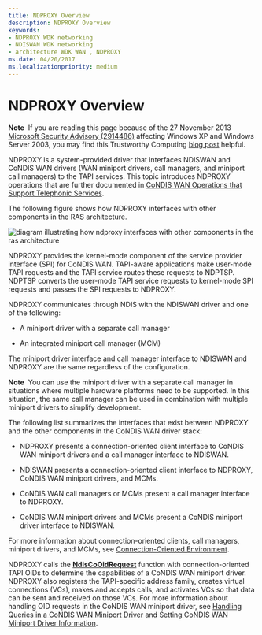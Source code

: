 ```yaml
---
title: NDPROXY Overview
description: NDPROXY Overview
keywords:
- NDPROXY WDK networking
- NDISWAN WDK networking
- architecture WDK WAN , NDPROXY
ms.date: 04/20/2017
ms.localizationpriority: medium
---
```


# NDPROXY Overview

**Note**  If you are reading this page because of the 27 November 2013 [Microsoft Security Advisory (2914486)](/security-updates/SecurityAdvisories/2014/2914486) affecting Windows XP and Windows Server 2003, you may find this Trustworthy Computing [blog post](https://msrc-blog.microsoft.com/2013/11/27/microsoft-releases-security-advisory-2914486/) helpful.

NDPROXY is a system-provided driver that interfaces NDISWAN and CoNDIS WAN drivers (WAN miniport drivers, call managers, and miniport call managers) to the TAPI services. This topic introduces NDPROXY operations that are further documented in [CoNDIS WAN Operations that Support Telephonic Services](./condis-wan-operations-that-support-telephonic-services.md).

The following figure shows how NDPROXY interfaces with other components in the RAS architecture.

![diagram illustrating how ndproxy interfaces with other components in the ras architecture](images/ndproxy.png)

NDPROXY provides the kernel-mode component of the service provider interface (SPI) for CoNDIS WAN. TAPI-aware applications make user-mode TAPI requests and the TAPI service routes these requests to NDPTSP. NDPTSP converts the user-mode TAPI service requests to kernel-mode SPI requests and passes the SPI requests to NDPROXY.

NDPROXY communicates through NDIS with the NDISWAN driver and one of the following:

- A miniport driver with a separate call manager

- An integrated miniport call manager (MCM)

The miniport driver interface and call manager interface to NDISWAN and NDPROXY are the same regardless of the configuration.

**Note**  You can use the miniport driver with a separate call manager in situations where multiple hardware platforms need to be supported. In this situation, the same call manager can be used in combination with multiple miniport drivers to simplify development.

The following list summarizes the interfaces that exist between NDPROXY and the other components in the CoNDIS WAN driver stack:

- NDPROXY presents a connection-oriented client interface to CoNDIS WAN miniport drivers and a call manager interface to NDISWAN.

- NDISWAN presents a connection-oriented client interface to NDPROXY, CoNDIS WAN miniport drivers, and MCMs.

- CoNDIS WAN call managers or MCMs present a call manager interface to NDPROXY.

- CoNDIS WAN miniport drivers and MCMs present a CoNDIS miniport driver interface to NDISWAN.

For more information about connection-oriented clients, call managers, miniport drivers, and MCMs, see [Connection-Oriented Environment](./connection-oriented-environment.md).

NDPROXY calls the [**NdisCoOidRequest**](/windows-hardware/drivers/ddi/ndis/nf-ndis-ndiscooidrequest) function with connection-oriented TAPI OIDs to determine the capabilities of a CoNDIS WAN miniport driver. NDPROXY also registers the TAPI-specific address family, creates virtual connections (VCs), makes and accepts calls, and activates VCs so that data can be sent and received on those VCs. For more information about handling OID requests in the CoNDIS WAN miniport driver, see [Handling Queries in a CoNDIS WAN Miniport Driver](./handling-queries-in-a-condis-wan-miniport-driver.md) and [Setting CoNDIS WAN Miniport Driver Information](./setting-condis-wan-miniport-driver-information.md).
